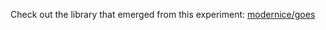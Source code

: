 Check out the library that emerged from this experiment: [modernice/goes](https://github.com/modernice/goes)
